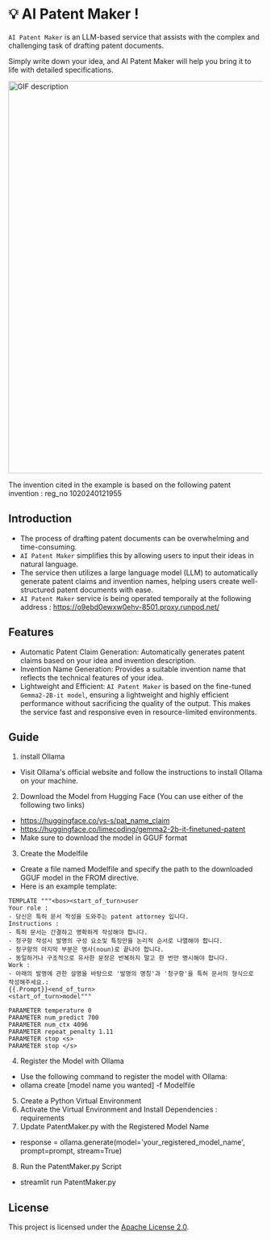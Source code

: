 # 💡 AI Patent Maker !

`AI Patent Maker` is an LLM-based service that assists with the complex and challenging task of drafting patent documents.

Simply write down your idea, and AI Patent Maker will help you bring it to life with detailed specifications.

<img src="https://github.com/user-attachments/assets/240e3985-02d0-41b5-94a1-ccbd39aa14ae" width="777px" alt="GIF description"/>

The invention cited in the example is based on the following patent invention : reg_no 1020240121955


## Introduction
- The process of drafting patent documents can be overwhelming and time-consuming.
- `AI Patent Maker` simplifies this by allowing users to input their ideas in natural language.
- The service then utilizes a large language model (LLM) to automatically generate patent claims and invention names, helping users create well-structured patent documents with ease.
- `AI Patent Maker` service is being operated temporaily at the following address : https://o9ebd0ewxw0ehv-8501.proxy.runpod.net/



## Features
- Automatic Patent Claim Generation: Automatically generates patent claims based on your idea and invention description.
- Invention Name Generation: Provides a suitable invention name that reflects the technical features of your idea.
- Lightweight and Efficient: `AI Patent Maker` is based on the fine-tuned `Gemma2-2B-it model`, ensuring a lightweight and highly efficient performance without sacrificing the quality of the output. This makes the service fast and responsive even in resource-limited environments.

## Guide
1. install Ollama
- Visit Ollama's official website and follow the instructions to install Ollama on your machine.
2. Download the Model from Hugging Face (You can use either of the following two links)
- https://huggingface.co/ys-s/pat_name_claim
- https://huggingface.co/limecoding/gemma2-2b-it-finetuned-patent
- Make sure to download the model in GGUF format
3. Create the Modelfile
- Create a file named Modelfile and specify the path to the downloaded GGUF model in the FROM directive.
- Here is an example template:
```
TEMPLATE """<bos><start_of_turn>user
Your role :
- 당신은 특허 문서 작성을 도와주는 patent attorney 입니다.
Instructions :
- 특허 문서는 간결하고 명확하게 작성해야 합니다.
- 청구항 작성시 발명의 구성 요소및 특징만을 논리적 순서로 나열해야 합니다.
- 청구항의 마지막 부분은 명사(noun)로 끝나야 합니다.
- 동일하거나 구조적으로 유사한 문장은 반복하지 말고 한 번만 명시해야 합니다.
Work :
- 아래의 발명에 관한 설명을 바탕으로 '발명의 명칭'과 '청구항'을 특허 문서의 형식으로 작성해주세요.:
{{.Prompt}}<end_of_turn>
<start_of_turn>model"""

PARAMETER temperature 0
PARAMETER num_predict 700
PARAMETER num_ctx 4096
PARAMETER repeat_penalty 1.11
PARAMETER stop <s>
PARAMETER stop </s>
```
4. Register the Model with Ollama
- Use the following command to register the model with Ollama:
- ollama create [model name you wanted] -f Modelfile
5. Create a Python Virtual Environment
6. Activate the Virtual Environment and Install Dependencies : requirements
7. Update PatentMaker.py with the Registered Model Name
- response = ollama.generate(model='your_registered_model_name', prompt=prompt, stream=True)
8. Run the PatentMaker.py Script
- streamlit run PatentMaker.py

## License
This project is licensed under the [Apache License 2.0](LICENSE).
